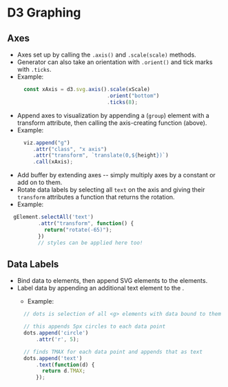 # D3 Graphing

## Axes
  - Axes set up by calling the `.axis()` and `.scale(scale)` methods.
  - Generator can also take an orientation with `.orient()` and tick marks with `.ticks`.
  - Example:
    ```javascript
      const xAxis = d3.svg.axis().scale(xScale)
                                 .orient("bottom")
                                 .ticks(8);
    ```
  - Append axes to visualization by appending a <g> (`group`) element with a transform attribute, then calling the axis-creating function (above).
  - Example:
    ```javascript
      viz.append("g")
         .attr("class", "x axis")
         .attr("transform", `translate(0,${height})`)
         .call(xAxis);
    ```
  - Add buffer by extending axes -- simply multiply axes by a constant or add on to them.
  - Rotate data labels by selecting all `text` on the axis and giving their `transform` attributes a function that returns the rotation.
  - Example:
  ```javascript
    gElement.selectAll('text')
            .attr("transform", function() {
              return("rotate(-65)");
            })
            // styles can be applied here too!
  ```

## Data Labels
  - Bind data to <g> elements, then append SVG elements to the <g> elements.
  - Label data by appending an additional text element to the <g>.
    - Example:
    ```javascript
      // dots is selection of all <g> elements with data bound to them

      // this appends 5px circles to each data point
      dots.append('circle')
          .attr('r', 5);

      // finds TMAX for each data point and appends that as text
      dots.append('text')
          .text(function(d) {
            return d.TMAX;
          });
    ```
